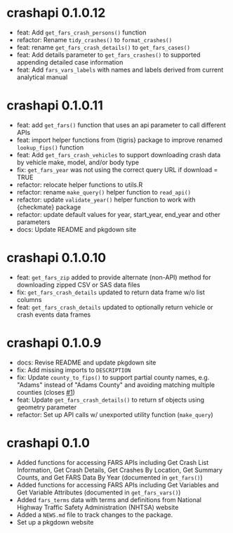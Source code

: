 <!-- NEWS.md is maintained by https://cynkra.github.io/fledge, do not edit -->

# crashapi 0.1.0.12

- feat: Add `get_fars_crash_persons()` function
- refactor: Rename `tidy_crashes()` to `format_crashes()`
- feat: rename `get_fars_crash_details()` to `get_fars_cases()`
- feat: Add details parameter to `get_fars_crashes()` to supported appending detailed case information
- feat: Add `fars_vars_labels` with names and labels derived from current analytical manual

# crashapi 0.1.0.11

- feat: add `get_fars()` function that uses an api parameter to call different APIs
- feat: import helper functions from {tigris} package to improve renamed `lookup_fips()` function
- feat: Add `get_fars_crash_vehicles` to support downloading crash data by vehicle make, model, and/or body type
- fix: `get_fars_year` was not using the correct query URL if download = TRUE
- refactor: relocate helper functions to utils.R
- refactor: rename `make_query()` helper function to `read_api()`
- refactor: update `validate_year()` helper function to work with {checkmate} package
- refactor: update default values for year, start_year, end_year and other parameters
- docs: Update README and pkgdown site

# crashapi 0.1.0.10

- feat: `get_fars_zip` added to provide alternate (non-API) method for downloading zipped CSV or SAS data files
- fix: `get_fars_crash_details` updated to return data frame w/o list columns
- feat: `get_fars_crash_details` updated to optionally return vehicle or crash events data frames

# crashapi 0.1.0.9

- docs: Revise README and update pkgdown site
- fix: Add missing imports to `DESCRIPTION`
- fix: Update `county_to_fips()` to support partial county names, e.g. "Adams" instead of "Adams County" and avoiding matching multiple counties (closes [#1](https://github.com/elipousson/crashapi/issues/1))
- feat: Update `get_fars_crash_details()` to return sf objects using geometry parameter
- refactor: Set up API calls w/ unexported utility function (`make_query`)

# crashapi 0.1.0

* Added functions for accessing FARS APIs including Get Crash List Information,  Get Crash Details, Get Crashes By Location, Get Summary Counts, and Get FARS Data By Year (documented in `get_fars()`)
* Added functions for accessing FARS APIs including Get Variables and Get Variable Attributes (documented in `get_fars_vars()`)
* Added `fars_terms` data with terms and definitions from National Highway Traffic Safety Administration (NHTSA) website
* Added a `NEWS.md` file to track changes to the package.
* Set up a pkgdown website
